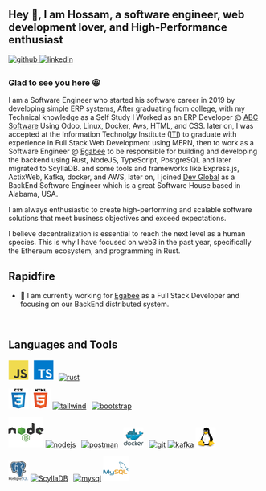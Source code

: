 ## Hey 👋, I am Hossam, a software engineer, web development lover, and High-Performance enthusiast  

<a href="https://github.com/shifty11" target="_blank">
<img src=https://img.shields.io/badge/github-%2324292e.svg?&style=for-the-badge&logo=github&logoColor=white alt=github style="margin-bottom: 5px;" />
</a>
<a href="https://linkedin.com/in/hosam-tarek/" target="_blank">
<img src=https://img.shields.io/badge/linkedin-%231E77B5.svg?&style=for-the-badge&logo=linkedin&logoColor=white alt=linkedin style="margin-bottom: 5px;" />
</a>

### Glad to see you here 😀

I am a Software Engineer who started his software career in 2019 by developing simple ERP systems, After graduating from college, with my Technical knowledge as a Self Study I Worked as an ERP Developer @ [ABC Software](https://abcsuppor.abcsoftwa.com/) Using Odoo, Linux, Docker, Aws, HTML, and CSS. later on, I was accepted at the Information Technolgy Institute ([ITI](https://iti.gov.eg/home)) to graduate with experience in Full Stack Web Development using MERN, then to work as a Software Engineer @ [Egabee](https://www.egabee.com/) to be responsible for building and developing the backend using Rust, NodeJS, TypeScript, PostgreSQL and later migrated to ScyllaDB. and some tools and frameworks like Express.js, ActixWeb, Kafka, docker, and AWS, later on, I joined [Dev Global](https://www.egabee.com/) as a BackEnd Software Engineer which is a great Software House based in Alabama, USA.

I am always enthusiastic to create high-performing and scalable software solutions that meet business objectives and exceed expectations.

I believe decentralization is essential to reach the next level as a human species. This is why I have focused on web3 in the past year, specifically the Ethereum ecosystem, and programming in Rust. 
<br/>  


## Rapidfire  
- 🐞 I am currently working for [Egabee](https://www.egabee.com/) as a Full Stack Developer and focusing on our BackEnd distributed system.

<br/>  


## Languages and Tools  
<p align="left"> 
<a title="javascript" href="https://developer.mozilla.org/en-US/docs/Web/JavaScript" target="_blank" rel="noreferrer" style="margin-right: 6px;"> <img src="https://raw.githubusercontent.com/devicons/devicon/master/icons/javascript/javascript-original.svg" alt="javascript" width="40" height="40"/></a>
<a title="typescript" href="https://www.typescriptlang.org/" target="_blank" rel="noreferrer" style="margin-right: 6px;"> <img src="https://raw.githubusercontent.com/devicons/devicon/master/icons/typescript/typescript-original.svg" alt="typescript" width="40" height="40"/></a>
<a title="rust-lang" href="https://www.rust-lang.org" target="_blank" rel="noreferrer" style="margin-right: 6px;"> <img src="https://upload.wikimedia.org/wikipedia/commons/thumb/2/20/Rustacean-orig-noshadow.svg/1200px-Rustacean-orig-noshadow.svg.png" alt="rust" width="50" height="40"/></a>

<a title="CSS 3" href="https://www.w3schools.com/css/" target="_blank" rel="noreferrer" > <img src="https://raw.githubusercontent.com/devicons/devicon/master/icons/css3/css3-original-wordmark.svg" alt="css3" width="40" height="40"/></a>
<a title="HTML 5" href="https://www.w3.org/html/" target="_blank" rel="noreferrer" > <img src="https://raw.githubusercontent.com/devicons/devicon/master/icons/html5/html5-original-wordmark.svg" alt="html5" width="40" height="40"/></a>
<a title="tailwindcss" href="https://tailwindcss.com/" target="_blank" rel="noreferrer" style="margin-right: 7px;"> <img src="https://www.vectorlogo.zone/logos/tailwindcss/tailwindcss-icon.svg" alt="tailwind" width="40" height="40"/></a>
<a title="bootstrap" href="https://getbootstrap.com/" target="_blank" rel="noreferrer" > <img src="https://www.brcline.com/wp-content/uploads/2016/01/bootstrap-logo-300x240.png" alt="bootstrap" width="40" height="40"/></a>

<a title="nodejs" href="https://nodejs.org" target="_blank" rel="noreferrer" > <img src="https://raw.githubusercontent.com/devicons/devicon/master/icons/nodejs/nodejs-original-wordmark.svg" alt="nodejs" width="70" height="60"/></a>
<a title="actix web" href="https://actix.rs/" target="_blank" rel="noreferrer" style="margin-right: 7px;"> <img src="https://kelvinfan001.github.io/assets/img/actix/logo-large.png" alt="nodejs" width="120" height="40"/></a>
<a title="postman" href="https://postman.com" target="_blank" rel="noreferrer" style="margin-right: 7px;"> <img src="https://www.vectorlogo.zone/logos/getpostman/getpostman-icon.svg" alt="postman" width="40" height="40"/></a>
<a title="docker" href="https://www.docker.com/" target="_blank" rel="noreferrer" style="margin-right: 7px;"> <img src="https://raw.githubusercontent.com/devicons/devicon/master/icons/docker/docker-original-wordmark.svg" alt="docker" width="40" height="40"/></a>
<a title="git" href="https://git-scm.com/" target="_blank" rel="noreferrer" > <img src="https://www.vectorlogo.zone/logos/git-scm/git-scm-icon.svg" alt="git" width="40" height="40"/></a>
<a title="kafka" href="https://kafka.apache.org/" target="_blank" rel="noreferrer" > <img src="https://www.vectorlogo.zone/logos/apache_kafka/apache_kafka-icon.svg" alt="kafka" width="40" height="40"/></a>
<a title="linux" href="https://www.linux.org/" target="_blank" rel="noreferrer" > <img src="https://raw.githubusercontent.com/devicons/devicon/master/icons/linux/linux-original.svg" alt="linux" width="40" height="40"/></a>

<a title="postgresql" href="https://www.postgresql.org" target="_blank" rel="noreferrer" > <img src="https://raw.githubusercontent.com/devicons/devicon/master/icons/postgresql/postgresql-original-wordmark.svg" alt="postgresql" width="40" height="40"/></a>
<a title="ScyllaDB" href="https://www.scylladb.com/" target="_blank" rel="noreferrer" style="margin-right: 7px;"> <img src="https://www.scylladb.com/wp-content/uploads/scylla-opensource-1.png" alt="ScyllaDB" width="40" height="60"/></a>
<a title="MongoDB" href="https://www.mongodb.com/" target="_blank" rel="noreferrer" > <img src="https://seeklogo.com/images/M/mongodb-logo-3659963037-seeklogo.com.png" alt="mysql" width="120" height="40"/></a>
<a title="mysql" href="https://www.mysql.com/" target="_blank" rel="noreferrer" > <img src="https://raw.githubusercontent.com/devicons/devicon/master/icons/mysql/mysql-original-wordmark.svg" alt="mysql" width="50" height="50"/></a>
 </p>
 </p>
